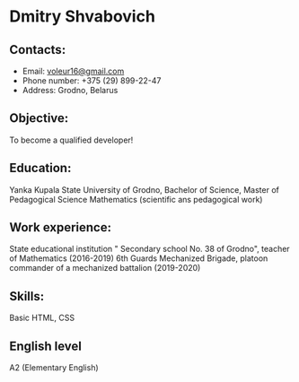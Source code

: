 # Dmitry Shvabovich

## Contacts:
* Email: voleur16@gmail.com
* Phone number: +375 (29) 899-22-47
* Address: Grodno, Belarus

## Objective:
To become a qualified developer!

## Education:
Yanka Kupala State University of Grodno, Bachelor of Science, Master of Pedagogical Science
Mathematics (scientific ans pedagogical work)

## Work experience:
State educational institution " Secondary school No. 38 of Grodno", teacher of Mathematics (2016-2019)
6th Guards Mechanized Brigade, platoon commander of a mechanized battalion (2019-2020)

## Skills:
Basic HTML, CSS

## English level
A2 (Elementary English)